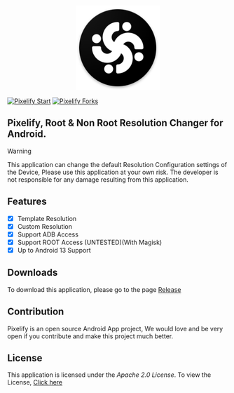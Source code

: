 <p align="center">
<img alt="Pixelify icon" src="git_assets/pixelify_icon.png">
</p>

[![Pixelify Start](https://img.shields.io/github/stars/DitzDev/pixelify?style=social)]([[https://github.com/DitzDev/pixelify])
[![Pixelify Forks](https://img.shields.io/github/forks/DitzDev/pixelify?style=social)](https://github.com/DitzDev/pixelify)

<h2>Pixelify, Root & Non Root Resolution Changer for Android.</h2>

> [!warning]
>This application can change the default Resolution Configuration settings of the Device, Please use this application at your own risk. The developer is not responsible for any damage resulting from this application.

## Features
- [x] Template Resolution
- [x] Custom Resolution
- [x] Support ADB Access
- [x] Support ROOT Access (UNTESTED)(With Magisk)
- [x] Up to Android 13 Support

## Downloads
To download this application, please go to the page [Release](https://github.com/DitzDev/pixelify/releases)

## Contribution
Pixelify is an open source Android App project, We would love and be very open if you contribute and make this project much better.

## License
This application is licensed under the *Apache 2.0 License*. To view the License, [Click here](LICENSE)


